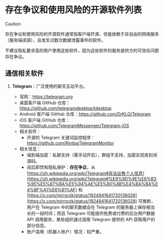 # 存在争议和使用风险的开源软件列表

> [!CAUTION]
>
> 存在争议和使用风险的开源软件通常指客户端开源，但是依赖于非自由的网络服务（服务端闭源），且发生过数次数据泄露事件的软件。
>
> 不建议隐私要求高的用户使用这些软件，因为这些软件的服务提供方的可信任问题存在争议。

## 通信相关软件

1. **Telegram**：广泛使用的聊天互动平台。

   - 官网：https://telegram.org
   - 桌面客户端 GitHub 仓库：https://github.com/telegramdesktop/tdesktop
   - Android 客户端 GitHub 仓库：https://github.com/DrKLO/Telegram
   - iOS 客户端 GitHub 仓库：https://github.com/TelegramMessenger/Telegram-iOS
   - 相关软件：
     - 开源的 Telegram 关键词监控程序：https://github.com/Riniba/TelegramMonitor
   - 相关信息：
     - 端到端加密：私聊支持（需手动开启），群组不支持，加密实现库封闭源码。
     - 阅后即焚和隐私保护：**存在争议**，从 [https://zh.wikipedia.org/wiki/Telegram#非法出售个人信息](https://zh.wikipedia.org/wiki/Telegram#%E9%9D%9E%E6%B3%95%E5%87%BA%E5%94%AE%E5%80%8B%E4%BA%BA%E4%BF%A1%E6%81%AF) 和 [https://x.com/mirrorzk/status/1924841641720136028](https://x.com/mirrorzk/status/1924841641720136028) 可推断，用户在 Telegram 中的聊天数据会在 Telegram 的服务器上保存相当长的一段时间；而且 Telegram 可能提供免费或付费的后台用户数据 API 调用服务，某些组织通过调用 Telegram 提供的 API 获取用户的部分信息。
     - 账户滥用（机器人账户）情况：较严重。
